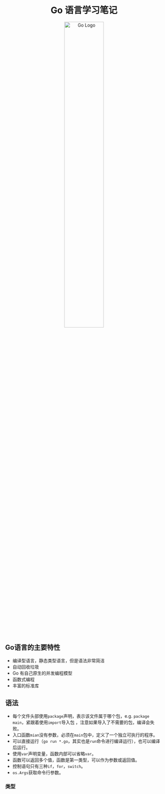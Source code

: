 <h1 align="center">
  Go 语言学习笔记
</h1>

<p align="center">
  <a href="https://github.com/golang/go">
    <img alt="Go Logo" src="https://upload.wikimedia.org/wikipedia/commons/2/23/Go_Logo_Aqua.svg" width="50%" height="">
  </a>
</p>

## Go语言的主要特性
- 编译型语言，静态类型语言，但是语法非常简洁
- 自动回收垃圾
- Go 有自己原生的并发编程模型
- 函数式编程
- 丰富的标准库

## 语法
- 每个文件头部使用`package`声明，表示该文件属于哪个包，e.g. `package main`，紧跟着使用`import`导入包
，注意如果导入了不需要的包，编译会失败。
- 入口函数`mian`没有参数，必须在`main`包中，定义了一个独立可执行的程序。
- 可以直接运行（`go run *.go`，其实也是`run`命令进行编译运行），也可以编译后运行。
- 使用`var`声明变量，函数内部可以省略`var`。
- 函数可以返回多个值，函数是第一类型，可以作为参数或返回值。
- 控制语句只有三种`if`，`for`，`switch`。
- `os.Args`获取命令行参数。

### 类型
